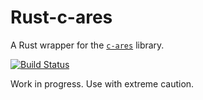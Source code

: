 Rust-c-ares
===========

A Rust wrapper for the [`c-ares`](http://c-ares.haxx.se/) library.

[![Build Status](https://travis-ci.org/dimbleby/rust-c-ares.svg?branch=master)](https://travis-ci.org/dimbleby/rust-c-ares)

Work in progress.  Use with extreme caution.
